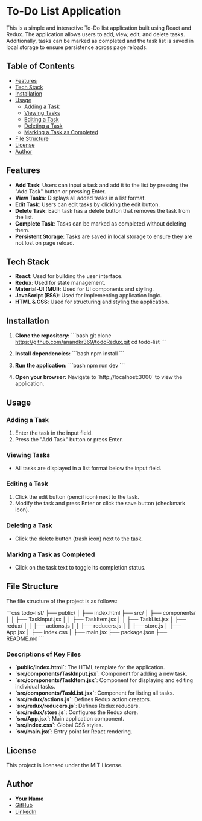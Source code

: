 
# To-Do List Application

This is a simple and interactive To-Do list application built using React and Redux. The application allows users to add, view, edit, and delete tasks. Additionally, tasks can be marked as completed and the task list is saved in local storage to ensure persistence across page reloads.

## Table of Contents

- [Features](#features)
- [Tech Stack](#tech-stack)
- [Installation](#installation)
- [Usage](#usage)
  - [Adding a Task](#adding-a-task)
  - [Viewing Tasks](#viewing-tasks)
  - [Editing a Task](#editing-a-task)
  - [Deleting a Task](#deleting-a-task)
  - [Marking a Task as Completed](#marking-a-task-as-completed)
- [File Structure](#file-structure)
- [License](#license)
- [Author](#author)

## Features

- **Add Task**: Users can input a task and add it to the list by pressing the "Add Task" button or pressing Enter.
- **View Tasks**: Displays all added tasks in a list format.
- **Edit Task**: Users can edit tasks by clicking the edit button.
- **Delete Task**: Each task has a delete button that removes the task from the list.
- **Complete Task**: Tasks can be marked as completed without deleting them.
- **Persistent Storage**: Tasks are saved in local storage to ensure they are not lost on page reload.

## Tech Stack

- **React**: Used for building the user interface.
- **Redux**: Used for state management.
- **Material-UI (MUI)**: Used for UI components and styling.
- **JavaScript (ES6)**: Used for implementing application logic.
- **HTML & CSS**: Used for structuring and styling the application.

## Installation

1. **Clone the repository:**
   \`\`\`bash
   git clone https://github.com/anandkr369/todoRedux.git
   cd todo-list
   \`\`\`

2. **Install dependencies:**
   \`\`\`bash
   npm install
   \`\`\`

3. **Run the application:**
   \`\`\`bash
   npm run dev
   \`\`\`

4. **Open your browser:**
   Navigate to \`http://localhost:3000\` to view the application.

## Usage

### Adding a Task

1. Enter the task in the input field.
2. Press the "Add Task" button or press Enter.

### Viewing Tasks

- All tasks are displayed in a list format below the input field.

### Editing a Task

1. Click the edit button (pencil icon) next to the task.
2. Modify the task and press Enter or click the save button (checkmark icon).

### Deleting a Task

- Click the delete button (trash icon) next to the task.

### Marking a Task as Completed

- Click on the task text to toggle its completion status.

## File Structure

The file structure of the project is as follows:

\`\`\`css
todo-list/
├── public/
│   ├── index.html
├── src/
│   ├── components/
│   │   ├── TaskInput.jsx
│   │   ├── TaskItem.jsx
│   │   ├── TaskList.jsx
│   ├── redux/
│   │   ├── actions.js
│   │   ├── reducers.js
│   │   ├── store.js
│   ├── App.jsx
│   ├── index.css
│   ├── main.jsx
├── package.json
├── README.md
\`\`\`

### Descriptions of Key Files

- **\`public/index.html\`**: The HTML template for the application.
- **\`src/components/TaskInput.jsx\`**: Component for adding a new task.
- **\`src/components/TaskItem.jsx\`**: Component for displaying and editing individual tasks.
- **\`src/components/TaskList.jsx\`**: Component for listing all tasks.
- **\`src/redux/actions.js\`**: Defines Redux action creators.
- **\`src/redux/reducers.js\`**: Defines Redux reducers.
- **\`src/redux/store.js\`**: Configures the Redux store.
- **\`src/App.jsx\`**: Main application component.
- **\`src/index.css\`**: Global CSS styles.
- **\`src/main.jsx\`**: Entry point for React rendering.

## License

This project is licensed under the MIT License. 

## Author

- **Your Name**
- [GitHub](https://github.com/anandkr369)
- [LinkedIn](https://www.linkedin.com/in/anandkr369)
